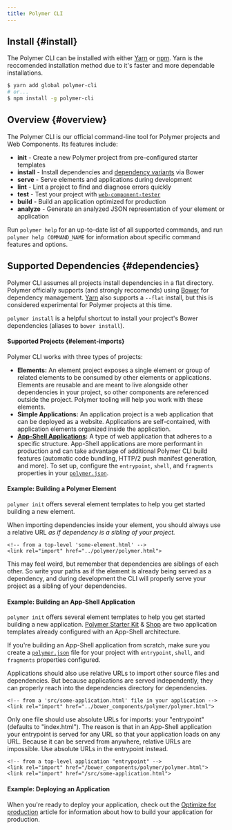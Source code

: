 ```yaml
---
title: Polymer CLI
---
```


<!-- toc -->

## Install {#install}

The Polymer CLI can be installed with either [Yarn](https://yarnpkg.com/en/) or [npm](https://www.npmjs.com/). Yarn is the reccomended installation method due to it's faster and more dependable installations.

```bash
$ yarn add global polymer-cli
# or...
$ npm install -g polymer-cli
```

## Overview {#overview}

The Polymer CLI is our official command-line tool for Polymer projects and Web Components. Its features include:

  - **init** - Create a new Polymer project from pre-configured starter templates
  - **install** - Install dependencies and [dependency variants](https://www.polymer-project.org/2.0/docs/glossary#dependency-variants) via Bower
  - **serve**	- Serve elements and applications during development
  - **lint** - Lint a project to find and diagnose errors quickly
  - **test** - Test your project with [`web-component-tester`](https://github.com/Polymer/web-component-tester/)
  - **build**	- Build an application optimized for production
  - **analyze** - Generate an analyzed JSON representation of your element or application

Run `polymer help` for an up-to-date list of all supported commands, and run `polymer help COMMAND_NAME` for information about specific command features and options.


## Supported Dependencies {#dependencies}

Polymer CLI assumes all projects install dependencies in a flat directory. Polymer officially supports (and strongly reccomends) using [Bower](http://bower.io) for dependency management. [Yarn](https://yarnpkg.com/en/) also supports a `--flat` install, but this is considered experimental for Polymer projects at this time.

`polymer install` is a helpful shortcut to install your project's Bower dependencies (aliases to `bower install`).


#### Supported Projects {#element-imports}

Polymer CLI works with three types of projects:

* **Elements:** An element project exposes a single element or
  group of related elements to be consumed by other elements or applications. Elements are reusable and are meant to live alongside other dependencies in your project, so other components are referenced
  outside the project. Polymer tooling will help you work with these elements.
* **Simple Applications:** An application project is a web application that can be deployed as a website. Applications are self-contained, with application elements organized inside the application.
* **[App-Shell Applications]((https://developers.google.com/web/updates/2015/11/app-shell)):** A type of web application that adheres to a specific structure. App-Shell applications are more performant in production and can take advantage of additional Polymer CLI build features (automatic code bundling, HTTP/2 push manifest generation, and more). To set up, configure the `entrypoint`, `shell`, and `fragments` properties in your [`polymer.json`](polymer-json).


#### Example: Building a Polymer Element

`polymer init` offers several element templates to help you get started building a new element.

When importing dependencies inside your element, you should always use a relative URL *as if dependency is a sibling of your project.*

```
<!-- from a top-level 'some-element.html' -->
<link rel="import" href="../polymer/polymer.html">
```

This may feel weird, but remember that dependencies are siblings of each other. So write your paths as if the element is already being served as a dependency, and during development the CLI will properly serve your project as a sibling of your dependencies.


#### Example: Building an App-Shell Application

`polymer init` offers several element templates to help you get started building a new application. [Polymer Starter Kit](https://github.com/PolymerElements/polymer-starter-kit) & [Shop](https://github.com/Polymer/shop) are two application templates already configured with an App-Shell architecture.

If you're building an App-Shell application from scratch, make sure you create a [`polymer.json`](polymer-json) file for your project with `entrypoint`, `shell`, and `fragments` properties configured.

Applications should also use relative URLs to import other source files and dependencies. But because applications are served independently, they can properly reach into the dependencies directory for dependencies.

```
<!-- from a 'src/some-application.html' file in your application -->
<link rel="import" href="../bower_components/polymer/polymer.html">
```

Only one file should use absolute URLs for imports: your "entrypoint" (defaults to "index.html"). The reason is that in an App-Shell application your entrypoint is served for any URL so that your application loads on any URL. Because it can be served from anywhere, relative URLs are impossible. Use absolute URLs in the entrypoint instead.

```
<!-- from a top-level application "entrypoint" -->
<link rel="import" href="/bower_components/polymer/polymer.html">
<link rel="import" href="/src/some-application.html">
```

#### Example: Deploying an Application

When you're ready to deploy your application, check out the [Optimize for production](optimize-for-production) article for information about how to build your application for production.